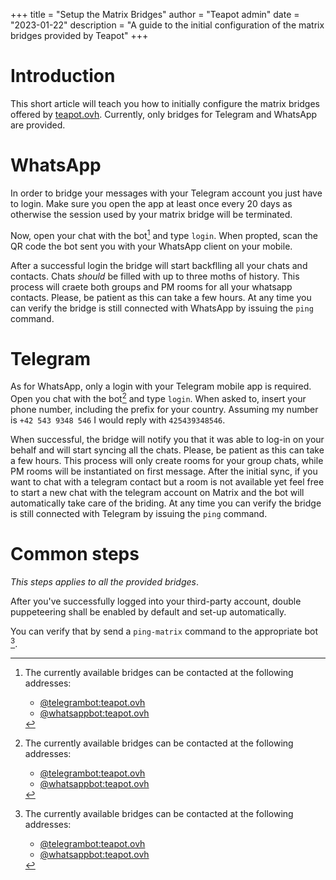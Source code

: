 +++
title = "Setup the Matrix Bridges"
author = "Teapot admin"
date = "2023-01-22"
description = "A guide to the initial configuration of the matrix bridges provided by Teapot"
+++

# Introduction

This short article will teach you how to initially configure the matrix bridges
offered by [teapot.ovh](https://element.teapot.ovh). Currently, only bridges for
Telegram and WhatsApp are provided.

# WhatsApp

In order to bridge your messages with your Telegram account you just have to login.
Make sure you open the app at least once every 20 days as otherwise the session
used by your matrix bridge will be terminated.

Now, open your chat with the bot[^1] and type `login`. When propted, scan the QR
code the bot sent you with your WhatsApp client on your mobile.

After a successful login the bridge will start backflling all your chats
and contacts. Chats _should_ be filled with up to three moths of history.
This process will craete both groups and PM rooms for all your whatsapp contacts.
Please, be patient as this can take a few hours. At any time you can verify the
bridge is still connected with WhatsApp by issuing the `ping` command.

# Telegram

As for WhatsApp, only a login with your Telegram mobile app is required.
Open you chat with the bot[^1] and type `login`. When asked to, insert your phone
number, including the prefix for your country. Assuming my number is `+42 543 9348 546`
I would reply with `425439348546`.

When successful, the bridge will notify you that it was able to log-in on your
behalf and will start syncing all the chats. Please, be patient as this can take
a few hours. This process will only create rooms for your group chats, while PM
rooms will be instantiated on first message. After the initial sync, if you want
to chat with a telegram contact but a room is not available yet feel free to
start a new chat with the telegram account on Matrix and the bot will
automatically take care of the briding. At any time you can verify the bridge
is still connected with Telegram by issuing the `ping` command.

# Common steps

_This steps applies to all the provided bridges_.

After you've successfully logged into your third-party account, double
puppeteering shall be enabled by default and set-up automatically.

You can verify that by send a `ping-matrix` command to the appropriate bot [^1].

[^1]:
    The currently available bridges can be contacted at the following addresses:

    - [@telegrambot:teapot.ovh](https://matrix.to/#/@telegrambot:teapot.ovh)
    - [@whatsappbot:teapot.ovh](https://matrix.to/#/@whatsappbot:teapot.ovh)
